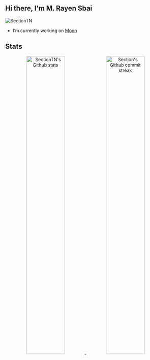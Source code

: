 ## Hi there, I'm **M. Rayen Sbai**

<p align="left"> <img src="https://komarev.com/ghpvc/?username=SectionTN&label=Profile%20views&color=0e75b6&style="flat" alt="SectionTN" /> </p>

-  I’m currently working on [Moon](https://github.com/MoonMeet/)

## **Stats**

<div align="center" style="text-align:center">
    <a href="#">
        <img width="49%"  src="https://github-readme-stats.vercel.app/api?username=SectionTN&show_icons=true&theme=react&count_private=false"
            alt="SectionTN's Github stats">
    </a>
    <a href="#">
        <img width="49%"  src="https://github-readme-streak-stats.herokuapp.com/?user=SectionTN&theme=react"
            alt="Section's Github commit streak">
    </a>
</div>
